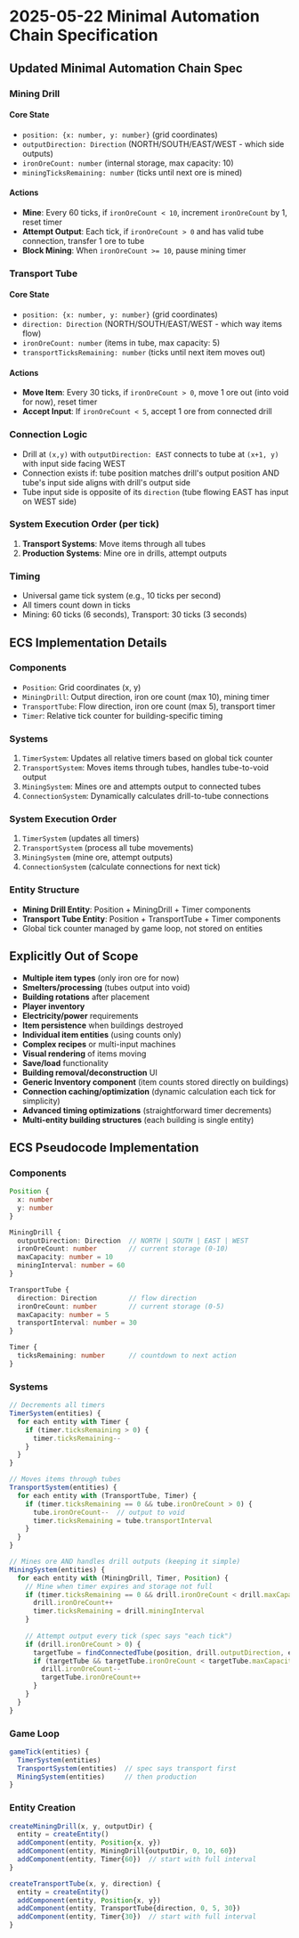 # 2025-05-22 Minimal Automation Chain Specification

## Updated Minimal Automation Chain Spec

### **Mining Drill**

#### **Core State**
- `position: {x: number, y: number}` (grid coordinates)
- `outputDirection: Direction` (NORTH/SOUTH/EAST/WEST - which side outputs)
- `ironOreCount: number` (internal storage, max capacity: 10)
- `miningTicksRemaining: number` (ticks until next ore is mined)

#### **Actions**
- **Mine**: Every 60 ticks, if `ironOreCount < 10`, increment `ironOreCount` by 1, reset timer
- **Attempt Output**: Each tick, if `ironOreCount > 0` and has valid tube connection, transfer 1 ore to tube
- **Block Mining**: When `ironOreCount >= 10`, pause mining timer

### **Transport Tube**

#### **Core State**
- `position: {x: number, y: number}` (grid coordinates) 
- `direction: Direction` (NORTH/SOUTH/EAST/WEST - which way items flow)
- `ironOreCount: number` (items in tube, max capacity: 5)
- `transportTicksRemaining: number` (ticks until next item moves out)

#### **Actions**
- **Move Item**: Every 30 ticks, if `ironOreCount > 0`, move 1 ore out (into void for now), reset timer
- **Accept Input**: If `ironOreCount < 5`, accept 1 ore from connected drill

### **Connection Logic**
- Drill at `(x,y)` with `outputDirection: EAST` connects to tube at `(x+1, y)` with input side facing WEST
- Connection exists if: tube position matches drill's output position AND tube's input side aligns with drill's output side
- Tube input side is opposite of its `direction` (tube flowing EAST has input on WEST side)

### **System Execution Order (per tick)**
1. **Transport Systems**: Move items through all tubes
2. **Production Systems**: Mine ore in drills, attempt outputs

### **Timing**
- Universal game tick system (e.g., 10 ticks per second)
- All timers count down in ticks
- Mining: 60 ticks (6 seconds), Transport: 30 ticks (3 seconds)

## ECS Implementation Details

### **Components**
- `Position`: Grid coordinates (x, y)
- `MiningDrill`: Output direction, iron ore count (max 10), mining timer
- `TransportTube`: Flow direction, iron ore count (max 5), transport timer
- `Timer`: Relative tick counter for building-specific timing

### **Systems**
1. `TimerSystem`: Updates all relative timers based on global tick counter
2. `TransportSystem`: Moves items through tubes, handles tube-to-void output
3. `MiningSystem`: Mines ore and attempts output to connected tubes
4. `ConnectionSystem`: Dynamically calculates drill-to-tube connections

### **System Execution Order**
1. `TimerSystem` (updates all timers)
2. `TransportSystem` (process all tube movements)
3. `MiningSystem` (mine ore, attempt outputs)
4. `ConnectionSystem` (calculate connections for next tick)

### **Entity Structure**
- **Mining Drill Entity**: Position + MiningDrill + Timer components
- **Transport Tube Entity**: Position + TransportTube + Timer components
- Global tick counter managed by game loop, not stored on entities

## Explicitly Out of Scope

- **Multiple item types** (only iron ore for now)
- **Smelters/processing** (tubes output into void)
- **Building rotations** after placement
- **Player inventory** 
- **Electricity/power** requirements
- **Item persistence** when buildings destroyed
- **Individual item entities** (using counts only)
- **Complex recipes** or multi-input machines
- **Visual rendering** of items moving
- **Save/load** functionality
- **Building removal/deconstruction** UI
- **Generic Inventory component** (item counts stored directly on buildings)
- **Connection caching/optimization** (dynamic calculation each tick for simplicity)
- **Advanced timing optimizations** (straightforward timer decrements)
- **Multi-entity building structures** (each building is single entity)

## ECS Pseudocode Implementation

### **Components**

```typescript
Position {
  x: number
  y: number
}

MiningDrill {
  outputDirection: Direction  // NORTH | SOUTH | EAST | WEST
  ironOreCount: number        // current storage (0-10)
  maxCapacity: number = 10
  miningInterval: number = 60
}

TransportTube {
  direction: Direction        // flow direction  
  ironOreCount: number        // current storage (0-5)
  maxCapacity: number = 5
  transportInterval: number = 30
}

Timer {
  ticksRemaining: number      // countdown to next action
}
```

### **Systems**

```typescript
// Decrements all timers
TimerSystem(entities) {
  for each entity with Timer {
    if (timer.ticksRemaining > 0) {
      timer.ticksRemaining--
    }
  }
}

// Moves items through tubes
TransportSystem(entities) {
  for each entity with (TransportTube, Timer) {
    if (timer.ticksRemaining == 0 && tube.ironOreCount > 0) {
      tube.ironOreCount--  // output to void
      timer.ticksRemaining = tube.transportInterval
    }
  }
}

// Mines ore AND handles drill outputs (keeping it simple)
MiningSystem(entities) {
  for each entity with (MiningDrill, Timer, Position) {
    // Mine when timer expires and storage not full
    if (timer.ticksRemaining == 0 && drill.ironOreCount < drill.maxCapacity) {
      drill.ironOreCount++
      timer.ticksRemaining = drill.miningInterval
    }
    
    // Attempt output every tick (spec says "each tick")
    if (drill.ironOreCount > 0) {
      targetTube = findConnectedTube(position, drill.outputDirection, entities)
      if (targetTube && targetTube.ironOreCount < targetTube.maxCapacity) {
        drill.ironOreCount--
        targetTube.ironOreCount++
      }
    }
  }
}
```

### **Game Loop**

```typescript
gameTick(entities) {
  TimerSystem(entities)
  TransportSystem(entities)  // spec says transport first
  MiningSystem(entities)     // then production
}
```

### **Entity Creation**

```typescript
createMiningDrill(x, y, outputDir) {
  entity = createEntity()
  addComponent(entity, Position{x, y})
  addComponent(entity, MiningDrill{outputDir, 0, 10, 60})
  addComponent(entity, Timer{60})  // start with full interval
}

createTransportTube(x, y, direction) {
  entity = createEntity()
  addComponent(entity, Position{x, y}) 
  addComponent(entity, TransportTube{direction, 0, 5, 30})
  addComponent(entity, Timer{30})  // start with full interval
}
```